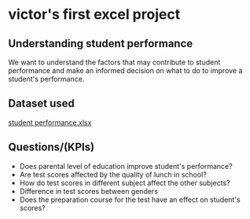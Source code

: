 # victor's first excel project
## Understanding student performance
We want to understand the factors that may contribute to student performance and make an informed decision on what to do to improve a student's performance.

## Dataset used
[student performance.xlsx](https://github.com/votene22/victor-s_portfolio/blob/main/student%20performance.xlsx)

## Questions/(KPIs)
- Does parental level of education improve student's performance?
- Are test scores affected by the quality of lunch in school?
- How do test scores in different subject affect the other subjects?
- Difference in test scores between genders
- Does the preparation course for the test have an effect on student's scores?


